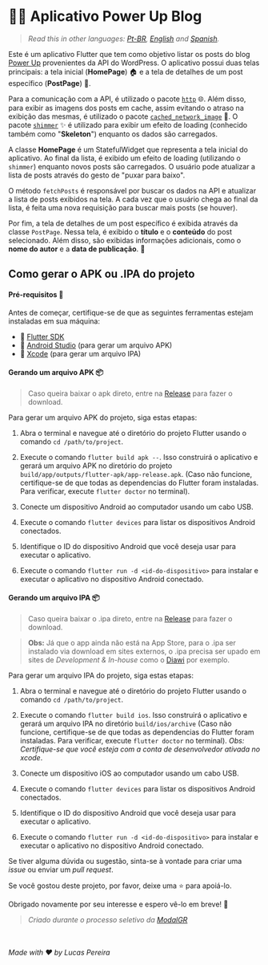 # 👨‍💻 Aplicativo Power Up Blog

>*Read this in other languages: [Pt-BR](README.md), [English](README.en.md) and [Spanish](README.es.md).*

Este é um aplicativo Flutter que tem como objetivo listar os posts do blog [Power Up](https://powerupblog3.wordpress.com/) provenientes da API do WordPress. O aplicativo possui duas telas principais: a tela inicial (**HomePage**) 🏠 e a tela de detalhes de um post específico (**PostPage**) 📄.

Para a comunicação com a API, é utilizado o pacote [`http`](https://pub.dev/packages/http) 🌐. Além disso, para exibir as imagens dos posts em cache, assim evitando o atraso na exibição das mesmas, é utilizado o pacote [`cached_network_image`](https://pub.dev/packages/cached_network_image) 📸. O pacote [`shimmer`](https://pub.dev/packages/shimmer) ✨ é utilizado para exibir um efeito de loading (conhecido também  como "**Skeleton**") enquanto os dados são carregados.

A classe **HomePage** é um StatefulWidget que representa a tela inicial do aplicativo. Ao final da lista, é exibido um efeito de loading (utilizando o `shimmer`) enquanto novos posts são carregados. O usuário pode atualizar a lista de posts através do gesto de "puxar para baixo".

O método `fetchPosts` é responsável por buscar os dados na API e atualizar a lista de posts exibidos na tela. A cada vez que o usuário chega ao final da lista, é feita uma nova requisição para buscar mais posts (se houver).

Por fim, a tela de detalhes de um post específico é exibida através da classe `PostPage`. Nessa tela, é exibido o **título** e o **conteúdo** do post selecionado. Além disso, são exibidas informações adicionais, como o **nome do autor** e a **data de publicação**. 🚀

## Como gerar o APK ou .IPA do projeto

#### Pré-requisitos 🔧

Antes de começar, certifique-se de que as seguintes ferramentas estejam instaladas em sua máquina:

- 🚀 [Flutter SDK](https://flutter.dev/docs/get-started/install)
- 📱 [Android Studio](https://developer.android.com/studio) (para gerar um arquivo APK)
- 🍎 [Xcode](https://developer.apple.com/xcode/) (para gerar um arquivo IPA)

#### Gerando um arquivo APK 📦

>Caso queira baixar o apk direto, entre na [Release](https://github.com/Lucasbjpereira/powerupblog/releases/tag/release) para fazer o download.

Para gerar um arquivo APK do projeto, siga estas etapas:

1. Abra o terminal e navegue até o diretório do projeto Flutter usando o comando `cd /path/to/project`.

2. Execute o comando `flutter build apk --`. Isso construirá o aplicativo e gerará um arquivo APK no diretório do projeto `build/app/outputs/flutter-apk/app-release.apk`. (Caso não funcione, certifique-se de que todas as dependencias do Flutter foram instaladas. Para verificar, execute `flutter doctor` no terminal).

3. Conecte um dispositivo Android ao computador usando um cabo USB.

4. Execute o comando `flutter devices` para listar os dispositivos Android conectados.

5. Identifique o ID do dispositivo Android que você deseja usar para executar o aplicativo.

6. Execute o comando `flutter run -d <id-do-dispositivo>` para instalar e executar o aplicativo no dispositivo Android conectado.

#### Gerando um arquivo IPA 📦
>Caso queira baixar o .ipa direto, entre na [Release](https://github.com/Lucasbjpereira/powerupblog/releases/tag/release) para fazer o download.

>**Obs:** Já que o app ainda não está na App Store, para o .ipa ser instalado via download em sites externos, o .ipa precisa ser upado em sites de _Development & In-house_ como o [Diawi](https://www.diawi.com/) por exemplo.

Para gerar um arquivo IPA do projeto, siga estas etapas:

1. Abra o terminal e navegue até o diretório do projeto Flutter usando o comando `cd /path/to/project`.

2. Execute o comando `flutter build ios`. Isso construirá o aplicativo e gerará um arquivo IPA no diretório `build/ios/archive` (Caso não funcione, certifique-se de que todas as dependencias do Flutter foram instaladas. Para verificar, execute `flutter doctor` no terminal).
_Obs: Certifique-se que você esteja com a conta de desenvolvedor ativada no xcode_.

3. Conecte um dispositivo iOS ao computador usando um cabo USB.

4. Execute o comando `flutter devices` para listar os dispositivos Android conectados.

5. Identifique o ID do dispositivo Android que você deseja usar para executar o aplicativo.

6. Execute o comando `flutter run -d <id-do-dispositivo>` para instalar e executar o aplicativo no dispositivo Android conectado.

Se tiver alguma dúvida ou sugestão, sinta-se à vontade para criar uma _issue_ ou enviar um _pull request_.

Se você gostou deste projeto, por favor, deixe uma ⭐️ para apoiá-lo.

Obrigado novamente por seu interesse e espero vê-lo em breve! 👋

>_Criado durante o processo seletivo da [_ModalGR_](https://modalgr.com.br/)_

<br><br>
_Made with :heart: by Lucas Pereira_